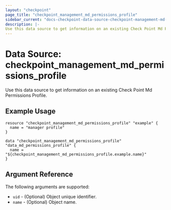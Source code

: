 ```yaml
---
layout: "checkpoint"
page_title: "checkpoint_management_md_permissions_profile"
sidebar_current: "docs-checkpoint-data-source-checkpoint-management-md-permissions-profile"
description: |-
Use this data source to get information on an existing Check Point Md Permissions Profile.
---
```


# Data Source: checkpoint_management_md_permissions_profile

Use this data source to get information on an existing Check Point Md Permissions Profile.

## Example Usage


```hcl
resource "checkpoint_management_md_permissions_profile" "example" {
  name = "manager profile"
}

data "checkpoint_management_md_permissions_profile" "data_md_permissions_profile" {
  name = "${checkpoint_management_md_permissions_profile.example.name}"
}
```

## Argument Reference

The following arguments are supported:

* `uid` - (Optional) Object unique identifier.
* `name` - (Optional) Object name. 
